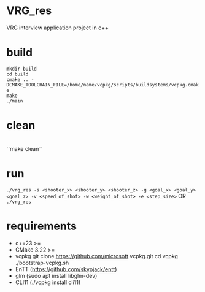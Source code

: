 # VRG_res
VRG interview application project in c++


# build
``mkdir build`` <br>
``cd build `` <br>
``cmake .. -DCMAKE_TOOLCHAIN_FILE=/home/name/vcpkg/scripts/buildsystems/vcpkg.cmake`` <br>
``make`` <br>
`./main` <br>

# clean
<br>
``make clean``

# run
``./vrg_res -s <shooter_x> <shooter_y> <shooter_z> -g <goal_x> <goal_y> <goal_z> -v <speed_of_shot> -w <weight_of_shot> -e <step_size>``
OR
`` ./vrg_res``
<br>
# requirements
- c++23 >=
- CMake 3.22 >=
- vcpkg git clone https://github.com/microsoft vcpkg.git
cd vcpkg
./bootstrap-vcpkg.sh
- EnTT (https://github.com/skypjack/entt)
- glm (sudo apt install libglm-dev)
- CLI11 (./vcpkg install cli11)